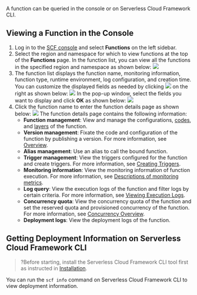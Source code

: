 A function can be queried in the console or on Serverless Cloud Framework CLI.

## Viewing a Function in the Console
1. Log in to the [SCF console](https://console.cloud.tencent.com/scf) and select **Functions** on the left sidebar.
2. Select the region and namespace for which to view functions at the top of the **Functions** page. In the function list, you can view all the functions in the specified region and namespace as shown below:
![](https://staticintl.cloudcachetci.com/yehe/backend-news/Azbs372_%E4%BC%81%E4%B8%9A%E5%BE%AE%E4%BF%A1%E6%88%AA%E5%9B%BE_20221219114446.png)
3. The function list displays the function name, monitoring information, function type, runtime environment, log configuration, and creation time. You can customize the displayed fields as needed by clicking ![](https://qcloudimg.tencent-cloud.cn/raw/0cb8ff5c087a438c195cd954e321754f.png) on the right as shown below:
![](https://staticintl.cloudcachetci.com/yehe/backend-news/EB2D161_%E4%BC%81%E4%B8%9A%E5%BE%AE%E4%BF%A1%E6%88%AA%E5%9B%BE_20221219114927.png)
In the pop-up window, select the fields you want to display and click **OK** as shown below:
![](https://staticintl.cloudcachetci.com/yehe/backend-news/7ach916_%E4%BC%81%E4%B8%9A%E5%BE%AE%E4%BF%A1%E6%88%AA%E5%9B%BE_20221219115035.png)
3. Click the function name to enter the function details page as shown below:
![](https://staticintl.cloudcachetci.com/yehe/backend-news/b2xD508_%E4%BC%81%E4%B8%9A%E5%BE%AE%E4%BF%A1%E6%88%AA%E5%9B%BE_20221219115137.png)
The function details page contains the following information:
	- **Function management**: View and manage the configurations, [codes](https://intl.cloud.tencent.com/document/product/583/39008), and [layers](https://intl.cloud.tencent.com/document/product/583/37039) of the function.
	- **Version management**: Fixate the code and configuration of the function by publishing a version. For more information, see [Overview](https://intl.cloud.tencent.com/document/product/583/35953). 
	- **Alias management**: Use an alias to call the bound function. 
	- **Trigger management**: View the triggers configured for the function and create triggers. For more information, see [Creating Triggers](https://intl.cloud.tencent.com/document/product/583/31441). 
	- **Monitoring information**: View the monitoring information of function execution. For more information, see [Descriptions of monitoring metrics](https://intl.cloud.tencent.com/document/product/583/32739).
	- **Log query**: View the execution logs of the function and filter logs by certain criteria. For more information, see [Viewing Execution Logs](https://intl.cloud.tencent.com/document/product/583/32740).
	- **Concurrency quota**: View the concurrency quota of the function and set the reserved quota and provisioned concurrency of the function. For more information, see [Concurrency Overview](https://intl.cloud.tencent.com/document/product/583/37040).
	- **Deployment logs**: View the deployment logs of the function.


## Getting Deployment Information on Serverless Cloud Framework CLI
>?Before starting, install the Serverless Cloud Framework CLI tool first as instructed in [Installation](https://intl.cloud.tencent.com/document/product/583/36263).
>
You can run the `scf info` command on Serverless Cloud Framework CLI to view deployment information.

